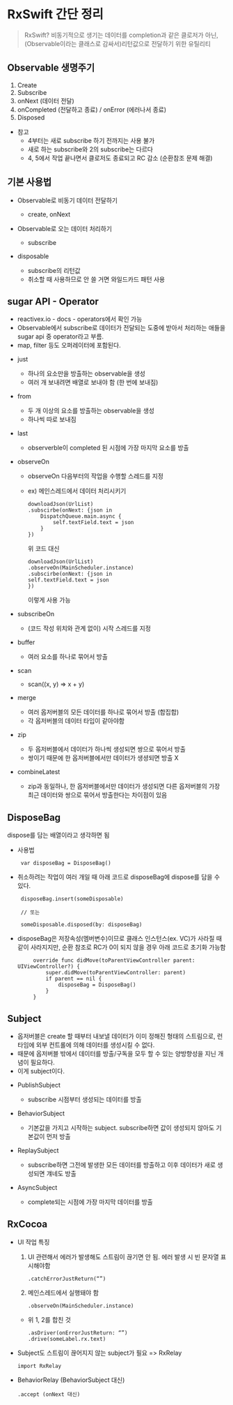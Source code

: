 # RxSwift 간단 정리
> RxSwift? 비동기적으로 생기는 데이터를 completion과 같은 클로저가 아닌, (Observable이라는 클래스로 감싸서)리턴값으로 전달하기 위한 유틸리티

## Observable 생명주기

1. Create
2. Subscribe
3. onNext (데이터 전달)
4. onCompleted (전달하고 종료) / onError (에러나서 종료)
5. Disposed
- 참고
  - 4부터는 새로 subscribe 하기 전까지는 사용 불가
  - 새로 하는 subscribe와 2의 subscribe는 다르다
  - 4, 5에서 작업 끝나면서 클로저도 종료되고 RC 감소 (순환참조 문제 해결)

## 기본 사용법
* Observable로 비동기 데이터 전달하기
  - create, onNext

* Observable로 오는 데이터 처리하기
  - subscribe

* disposable
  - subscribe의 리턴값
  - 취소할 때 사용하므로 안 쓸 거면 와일드카드 패턴 사용

## sugar API - Operator
- reactivex.io - docs - operators에서 확인 가능
- Observable에서 subscribe로 데이터가 전달되는 도중에 받아서 처리하는 애들을 sugar api 중 operator라고 부름.
- map, filter 등도 오퍼레이터에 포함된다.


* just
  - 하나의 요소만을 방출하는 observable을 생성
  - 여러 개 보내려면 배열로 보내야 함 (한 번에 보내짐)

* from
  - 두 개 이상의 요소를 방출하는 observable을 생성
  - 하나씩 따로 보내짐 

* last
  - observerble이 completed 된 시점에 가장 마지막 요소를 방출

* observeOn
  - observeOn 다음부터의 작업을 수행할 스레드를 지정

  - ex) 메인스레드에서 데이터 처리시키기

        downloadJson(UrlList)
        .subscirbe(onNext: {json in
            DispatchQueue.main.async {
                self.textField.text = json
            }
        })

     위 코드 대신

        downloadJson(UrlList)
        .observeOn(MainScheduler.instance)
        .subscirbe(onNext: {json in
        self.textField.text = json
        })

     이렇게 사용 가능

* subscribeOn
  - (코드 작성 위치와 관계 없이)  시작 스레드를 지정

* buffer
  - 여러 요소를 하나로 묶어서 방출

* scan
  - scan((x, y) => x + y)

* merge
  - 여러 옵저버블의 모든 데이터를 하나로 묶어서 방출 (합집합)
  - 각 옵저버블의 데이터 타입이 같아야함

* zip
  - 두 옵저버블에서 데이터가 하나씩 생성되면 쌍으로 묶어서 방출
  - 쌍이기 때문에 한 옵저버블에서만 데이터가 생셩되면 방출 X

* combineLatest
  - zip과 동일하나, 한 옵저버블에서만 데이터가 생성되면 다른 옵저버블의 가장 최근 데이터와 쌍으로 묶어서 방출한다는 차이점이 있음

## DisposeBag
dispose를 담는 배열이라고 생각하면 됨
- 사용법
       
       var disposeBag = DisposeBag()
    
- 취소하려는 작업이 여러 개일 때 아래 코드로 disposeBag에 dispose를 담을 수 있다.

    
       disposeBag.insert(someDisposable)
    
       // 또는
    
       someDisposable.disposed(by: disposeBag)

- disposeBag은 저장속성(멤버변수)이므로 클래스 인스턴스(ex. VC)가 사라질 때 같이 사라지지만, 순환 참조로 RC가 0이 되지 않을 경우 아래 코드로 초기화 가능함
      
           override func didMove(toParentViewController parent: UIViewController?) {
               super.didMove(toParentViewController: parent)
               if parent == nil {    
                   disposeBag = DisposeBag()
               }
           }
    
## Subject
- 옵저버블은 create 할 때부터 내보낼 데이터가 이미 정해진 형태의 스트림으로, 런타임에 외부 컨트롤에 의해 데이터를 생성시킬 수 없다.
- 때문에 옵저버블 밖에서 데이터를 방출/구독을 모두 할 수 있는 양방향성을 지닌 개념이 필요하다.
- 이게 subject이다.


* PublishSubject
    - subscribe 시점부터 생성되는 데이터를 방출

* BehaviorSubject
    - 기본값을 가지고 시작하는 subject. subscribe하면 값이 생성되지 않아도 기본값이 먼저 방출

* ReplaySubject
    - subscribe하면 그전에 발생한 모든 데이터를 방출하고 이후 데이터가 새로 생성되면 걔네도 방출

* AsyncSubject
    - complete되는 시점에 가장 마지막 데이터를 방출


## RxCocoa
* UI 작업 특징
    1. UI 관련해서 에러가 발생해도 스트림이 끊기면 안 됨. 에러 발생 시 빈 문자열 표시해야함  
        
           .catchErrorJustReturn(“”)
    2. 메인스레드에서 실행돼야 함
    
           .observeOn(MainScheduler.instance)
    - 위 1, 2를 합친 것
    
          .asDriver(onErrorJustReturn: “”)
          .drive(someLabel.rx.text)
* Subject도 스트림이 끊어지지 않는 subject가 필요 => RxRelay
    
      import RxRelay

* BehaviorRelay (BehaviorSubject 대신)
    
      .accept (onNext 대신)
